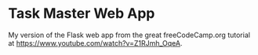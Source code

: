 # Task Master Web App

My version of the Flask web app from the great freeCodeCamp.org tutorial at https://www.youtube.com/watch?v=Z1RJmh_OqeA.
